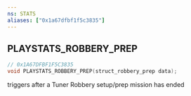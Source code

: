 ```yaml
---
ns: STATS
aliases: ["0x1a67dfbf1f5c3835"]
---
```

## PLAYSTATS_ROBBERY_PREP

```c
// 0x1A67DFBF1F5C3835
void PLAYSTATS_ROBBERY_PREP(struct_robbery_prep data);
```

triggers after a Tuner Robbery setup/prep mission has ended

